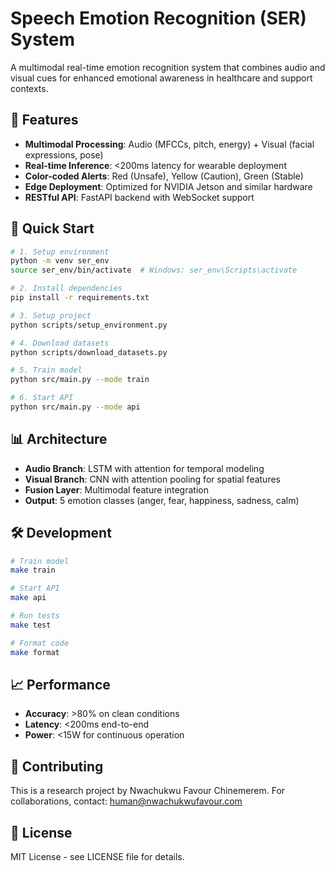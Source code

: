 # Speech Emotion Recognition (SER) System

A multimodal real-time emotion recognition system that combines audio and visual cues for enhanced emotional awareness in healthcare and support contexts.

## 🎯 Features

- **Multimodal Processing**: Audio (MFCCs, pitch, energy) + Visual (facial expressions, pose)
- **Real-time Inference**: <200ms latency for wearable deployment
- **Color-coded Alerts**: Red (Unsafe), Yellow (Caution), Green (Stable)
- **Edge Deployment**: Optimized for NVIDIA Jetson and similar hardware
- **RESTful API**: FastAPI backend with WebSocket support

## 🚀 Quick Start

```bash
# 1. Setup environment
python -m venv ser_env
source ser_env/bin/activate  # Windows: ser_env\Scripts\activate

# 2. Install dependencies
pip install -r requirements.txt

# 3. Setup project
python scripts/setup_environment.py

# 4. Download datasets
python scripts/download_datasets.py

# 5. Train model
python src/main.py --mode train

# 6. Start API
python src/main.py --mode api
```

## 📊 Architecture

- **Audio Branch**: LSTM with attention for temporal modeling
- **Visual Branch**: CNN with attention pooling for spatial features
- **Fusion Layer**: Multimodal feature integration
- **Output**: 5 emotion classes (anger, fear, happiness, sadness, calm)

## 🛠️ Development

```bash
# Train model
make train

# Start API
make api

# Run tests
make test

# Format code
make format
```

## 📈 Performance

- **Accuracy**: >80% on clean conditions
- **Latency**: <200ms end-to-end
- **Power**: <15W for continuous operation

## 🤝 Contributing

This is a research project by Nwachukwu Favour Chinemerem. For collaborations, contact: human@nwachukwufavour.com

## 📄 License

MIT License - see LICENSE file for details.
